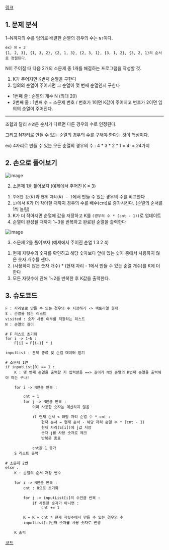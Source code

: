 [링크](https://www.acmicpc.net/problem/1722)

## 1. 문제 분석

1~N까지의 수를 임의로 배열한 순열의 경우의 수는 `N!`이다. 

```
ex) N = 3
{1, 2, 3}, {1, 3, 2}, {2, 1, 3}, {2, 3, 1}, {3, 1, 2}, {3, 2, 1}의 순서로 정렬된다.

```

N이 주어질 때 다음 2개의 소문제 중 1개를 해결하는 프로그램을 작성할 것.

1) K가 주어지면 K번째 순열을 구한다
2) 임의의 순열이 주어지면 그 순열이 몇 번째 순열인지 구한다

- 1번째 줄 : 순열의 개수 N (최대 20)
- 2번째 줄 : 1번째 수 = 소문제 번호 / 번호가 1이면 K값이 주어지고 번호가 2이면 임의의 순열이 주어진다.

---

조합과 달리 `순열`은 순서가 다르면 다른 경우의 수로 인정된다. 

그리고 N자리로 만들 수 있는 순열의 경우의 수를 구해야 한다는 것이 핵심이다.  

ex) 4자리로 만들 수 있는 모든 순열의 경우의 수 : 4 * 3 * 2 * 1 = 4! = 24가지 

## 2. 손으로 풀어보기 

![image](../../image/day25/81번_001.png)

2. 소문제 1을 풀어보자 (예제에서 주어진 K = 3)

1) `주어진 값(K)`과 `현재 자리(N) - 1`에서 만들 수 있는 경우의 수를 비교한다  
2) `1)`에서 K가 더 작아질 때까지 경우의 수를 배수(cnt)로 증가시킨다. (순열의 순서를 1씩 늘림)  
3) K가 더 작아지면 순열에 값을 저장하고 K를 `(경우의 수 * (cnt - 1))`로 업데이트  
4) 순열이 완성될 때까지 1~3을 반복하고 완료된 순열을 출력한다

![image](../../image/day25/81번_002.png)

3. 소문제 2를 풀어보자 (예제에서 주어진 순얼 1 3 2 4)

1) 현재 자릿수의 숫자를 확인하고 해당 숫자보다 앞에 있는 숫자 중에서 사용하지 않은 숫자 개수를 센다.  
2) (사용하지 않은 숫자 개수) * (현재 자리 - 1에서 만들 수 있는 순열 개수)를 K에 더한다   
3) 모든 자릿수에 관해 1~2를 반복한 후 K값을 출력한다.

## 3. 슈도코드 

``` 
F : 자리별로 만들 수 있는 경우의 수 저장하기 -> 팩토리얼 형태 
S : 순열을 담는 리스트 
visited : 숫자 사용 여부를 저장하는 리스트
N : 순열의 길이 

# F 리스트 초기화 
for i -> 1~N : 
    F[i] = F[i-1] * i 

inputList : 문제 종류 및 순열 데이터 받기 

# 소문제 1번 
if inputList[0] == 1 : 
    K : 몇 번째 순열을 출력할 지 입력받음 ==> 길이가 N인 순열의 K번째 순열을 출력해야 하는 구나!

    for i -> N만큼 반복 :   
        
        cnt = 1 
        for j -> N만큼 반복 : 
            이미 사용한 숫자는 계산하지 않음 

            if 현재 순서 < 해당 자리 순열 수 * cnt : 
                현재 순서 = 현재 순서 - 해당 자리 순열 수 * (cnt - 1)
                현재 자리(S[i])에 j값 저장 
                숫자 j를 사용 숫자로 체크 
                반복문 종료 
            
            cnt값 1 증가 
    S 리스트 출력 

# 소문제 2번 
else : 
    K : 순열의 순서 저장 변수 

    for i -> N만큼 반복 : 
        cnt : 0으로 초기화 

        for j -> inputList[i]의 수만큼 반복 : 
            if 사용한 숫자가 아니면 : 
                cnt += 1 

        K = K + cnt * 현재 자릿수에서 만들 수 있는 경우의 수 
        inputList[i]번째 숫자를 사용 숫자로 변경

    K 출력 

```

[코드](../../code/day25/81_순열의순서구하기.py)